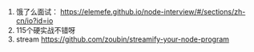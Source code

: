 1. 饿了么面试： https://elemefe.github.io/node-interview/#/sections/zh-cn/io?id=io
2. 115个硬实战不错呀
3. stream  https://github.com/zoubin/streamify-your-node-program